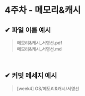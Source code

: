# 4주차 - 메모리&캐시

## ✔ 파일 이름 예시

> 메모리&캐시_서영선.pdf<br>
> 메모리&캐시_서영선.md

<br>

## ✔ 커밋 메세지 예시

> [week4] OS/메모리&캐시/서영선
